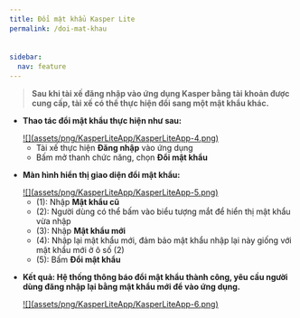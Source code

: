 ```yaml
---
title: Đổi mật khẩu Kasper Lite
permalink: /doi-mat-khau


sidebar:
  nav: feature
---
```


>**Sau khi tài xế đăng nhập vào ứng dụng Kasper bằng tài khoản được cung cấp, tài xế có thể thực hiện đổi sang một mật khẩu khác.**

* **Thao tác đổi mật khẩu thực hiện như sau:** 

    <a href='assets/png/KasperLiteApp/KasperLiteApp-4.png'>
        ![](assets/png/KasperLiteApp/KasperLiteApp-4.png)
    </a>

    * Tài xế thực hiện **Đăng nhập** vào ứng dụng
    * Bấm mở thanh chức năng, chọn **Đổi mật khẩu**

* **Màn hình hiển thị giao diện đổi mật khẩu:**

    <a href='assets/png/KasperLiteApp/KasperLiteApp-5.png'>
        ![](assets/png/KasperLiteApp/KasperLiteApp-5.png)
    </a>

    * (1): Nhập **Mật khẩu cũ**
    * (2): Người dùng có thể bấm vào biểu tượng mắt để hiển thị mật khẩu vừa nhập 
    * (3): Nhập **Mật khẩu mới**
    * (4): Nhập lại mật khẩu mới, đảm bảo mật khẩu nhập lại này giống với mật khẩu mới ở ô số (2)
    * (5): Bấm **Đổi mật khẩu**

* **Kết quả: Hệ thống thông báo đổi mật khẩu thành công, yêu cầu người dùng đăng nhập lại bằng mật khẩu mới để vào ứng dụng.**

    <a href='assets/png/KasperLiteApp/KasperLiteApp-6.png'>
        ![](assets/png/KasperLiteApp/KasperLiteApp-6.png)
    </a>